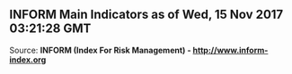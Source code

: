 ## INFORM Main Indicators as of Wed, 15 Nov 2017 03:21:28 GMT

Source: **INFORM (Index For Risk Management) - http://www.inform-index.org**